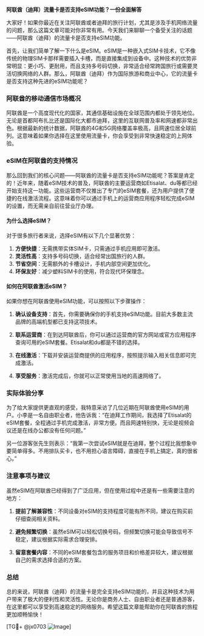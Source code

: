 **阿联酋（迪拜）流量卡是否支持eSIM功能？一份全面解答**

大家好！如果你最近在关注阿联酋或者迪拜的旅行计划，尤其是涉及手机网络流量的问题，那么这篇文章可能对你非常有用。今天我们来聊聊一个备受关注的话题——阿联酋（迪拜）的流量卡是否支持eSIM功能。

首先，让我们简单了解一下什么是eSIM。eSIM是一种嵌入式SIM卡技术，它不像传统的物理SIM卡那样需要插入卡槽，而是直接集成到设备中。这种技术的优势非常明显：更小巧、更耐用，而且支持多号码切换，非常适合经常跨国旅行或需要灵活切换网络的人群。那么，阿联酋（迪拜）作为国际旅游和商业中心，它的流量卡是否支持这种先进的eSIM功能呢？

### 阿联酋的移动通信市场概况

阿联酋是一个高度现代化的国家，其通信基础设施在全球范围内都处于领先地位。无论是首都阿布扎比还是国际化大都市迪拜，这里的互联网普及率和网速都非常出色。根据最新的统计数据，阿联酋的4G和5G网络覆盖率极高，且网速位居全球前列。这意味着如果你选择在这里使用流量卡，你会享受到非常快速稳定的上网体验。

### eSIM在阿联酋的支持情况

那么回到我们的核心问题——阿联酋的流量卡是否支持eSIM功能呢？答案是肯定的！近年来，随着eSIM技术的普及，阿联酋的主要运营商如Etisalat、du等都已经开始支持这一功能。这些运营商不仅推出了专门的eSIM套餐，还为用户提供了便捷的在线激活流程。这意味着你可以通过手机上的运营商应用程序轻松完成eSIM的设置，而无需亲自前往营业厅办理。

#### 为什么选择eSIM？

对于很多旅行者来说，选择eSIM有以下几个显著优势：

1. **方便快捷**：无需携带实体SIM卡，只需通过手机应用即可激活。
2. **灵活性高**：支持多号码切换，适合经常出国旅行的人群。
3. **节省空间**：无需额外的卡槽设计，手机内部空间更加优化。
4. **环保友好**：减少塑料SIM卡的使用，符合现代环保理念。

#### 如何在阿联酋激活eSIM？

如果你想在阿联酋使用eSIM功能，可以按照以下步骤操作：

1. **确认设备支持**：首先，你需要确保你的手机支持eSIM功能。目前大多数主流品牌的高端机型都已支持这项技术。
   
2. **联系运营商**：在到达阿联酋后，你可以通过运营商的官方网站或官方应用程序查询可用的eSIM套餐。Etisalat和du都是不错的选择。

3. **在线激活**：下载并安装运营商提供的应用程序，按照提示输入相关信息即可完成激活。

4. **享受服务**：激活完成后，你就可以正常使用当地的高速网络了。

### 实际体验分享

为了给大家提供更直观的感受，我特意采访了几位近期在阿联酋使用eSIM的用户。小李是一名自由职业者，他告诉我：“在迪拜工作期间，我选择了Etisalat的eSIM套餐，全程通过手机完成激活，非常方便。而且网速特别快，无论是视频会议还是在线办公都没有任何问题。”

另一位游客张先生则表示：“我第一次尝试eSIM就是在迪拜，整个过程比我想象中要简单得多。不用排队买卡，也不用担心语言障碍，直接在手机上搞定，真的很省心。”

### 注意事项与建议

虽然eSIM在阿联酋已经得到了广泛应用，但在使用过程中还是有一些需要注意的地方：

1. **提前了解兼容性**：不同设备对eSIM的支持程度可能有所不同，建议在购买前仔细查阅相关资料。
   
2. **避免频繁切换**：虽然eSIM可以轻松切换号码，但频繁切换可能会导致信号不稳定，建议根据实际需求合理安排。

3. **留意套餐内容**：不同的eSIM套餐包含的服务项目和价格差异较大，建议根据自己的需求选择合适的方案。

### 总结

总的来说，阿联酋（迪拜）的流量卡是完全支持eSIM功能的，并且这种技术为用户带来了极大的便利性和灵活性。无论你是商务人士、自由职业者还是普通游客，在这里都可以享受到高速稳定的网络服务。希望这篇文章能帮助你在阿联酋的旅程更加顺畅愉快！

[TG💪+ @jx0703 ![Image](https://github.com/user-attachments/assets/dbca1d08-cadb-493c-b0ec-ad6f7a83f270)]
